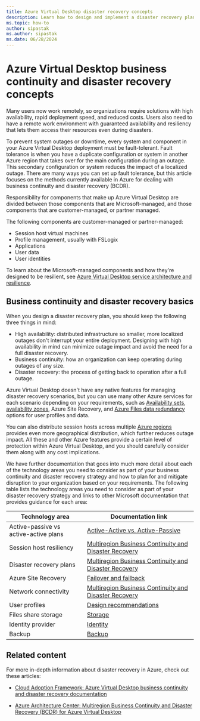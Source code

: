 ```yaml
---
title: Azure Virtual Desktop disaster recovery concepts
description: Learn how to design and implement a disaster recovery plan for Azure Virtual Desktop to keep your organization up and running.
ms.topic: how-to
author: sipastak
ms.author: sipastak
ms.date: 06/28/2024
---
```


# Azure Virtual Desktop business continuity and disaster recovery concepts

Many users now work remotely, so organizations require solutions with high availability, rapid deployment speed, and reduced costs. Users also need to have a remote work environment with guaranteed availability and resiliency that lets them access their resources even during disasters.

To prevent system outages or downtime, every system and component in your Azure Virtual Desktop deployment must be fault-tolerant. Fault tolerance is when you have a duplicate configuration or system in another Azure region that takes over for the main configuration during an outage. This secondary configuration or system reduces the impact of a localized outage. There are many ways you can set up fault tolerance, but this article focuses on the methods currently available in Azure for dealing with business continuity and disaster recovery (BCDR).

Responsibility for components that make up Azure Virtual Desktop are divided between those components that are Microsoft-managed, and those components that are customer-managed, or partner managed.

The following components are customer-managed or partner-managed:

- Session host virtual machines
- Profile management, usually with FSLogix
- Applications
- User data
- User identities

To learn about the Microsoft-managed components and how they're designed to be resilient, see [Azure Virtual Desktop service architecture and resilience](service-architecture-resilience.md).

## Business continuity and disaster recovery basics

When you design a disaster recovery plan, you should keep the following three things in mind:

- High availability: distributed infrastructure so smaller, more localized outages don't interrupt your entire deployment. Designing with high availability in mind can minimize outage impact and avoid the need for a full disaster recovery.
- Business continuity: how an organization can keep operating during outages of any size.
- Disaster recovery: the process of getting back to operation after a full outage.

Azure Virtual Desktop doesn't have any native features for managing disaster recovery scenarios, but you can use many other Azure services for each scenario depending on your requirements, such as [Availability sets](../virtual-machines/availability-set-overview.md), [availability zones](../availability-zones/az-region.md), Azure Site Recovery, and [Azure Files data redundancy](../storage/files/files-redundancy.md) options for user profiles and data.

You can also distribute session hosts across multiple [Azure regions](../best-practices-availability-paired-regions.md) provides even more geographical distribution, which further reduces outage impact. All these and other Azure features provide a certain level of protection within Azure Virtual Desktop, and you should carefully consider them along with any cost implications.

We have further documentation that goes into much more detail about each of the technology areas you need to consider as part of your business continuity and disaster recovery strategy and how to plan for and mitigate disruption to your organization based on your requirements. The following table lists the technology areas you need to consider as part of your disaster recovery strategy and links to other Microsoft documentation that provides guidance for each area:

| Technology area | Documentation link |
|--|--|
| Active-passive vs active-active plans | [Active-Active vs. Active-Passive](/azure/architecture/example-scenario/azure-virtual-desktop/azure-virtual-desktop-multi-region-bcdr#active-active-vs-active-passive) |
| Session host resiliency | [Multiregion Business Continuity and Disaster Recovery](/azure/architecture/example-scenario/azure-virtual-desktop/azure-virtual-desktop-multi-region-bcdr) |
| Disaster recovery plans | [Multiregion Business Continuity and Disaster Recovery](/azure/architecture/example-scenario/azure-virtual-desktop/azure-virtual-desktop-multi-region-bcdr#architecture-diagrams) |
| Azure Site Recovery | [Failover and failback](/azure/architecture/example-scenario/azure-virtual-desktop/azure-virtual-desktop-multi-region-bcdr#failover-and-failback) |
| Network connectivity | [Multiregion Business Continuity and Disaster Recovery](/azure/architecture/example-scenario/azure-virtual-desktop/azure-virtual-desktop-multi-region-bcdr#prerequisites) |
| User profiles | [Design recommendations](/azure/cloud-adoption-framework/scenarios/azure-virtual-desktop/eslz-business-continuity-and-disaster-recovery#design-recommendations) |
| Files share storage | [Storage](/azure/architecture/example-scenario/azure-virtual-desktop/azure-virtual-desktop-multi-region-bcdr#storage) |
| Identity provider | [Identity](/azure/architecture/example-scenario/azure-virtual-desktop/azure-virtual-desktop-multi-region-bcdr#identity) |
| Backup | [Backup](/azure/architecture/example-scenario/azure-virtual-desktop/azure-virtual-desktop-multi-region-bcdr#backup) |

## Related content

For more in-depth information about disaster recovery in Azure, check out these articles:

- [Cloud Adoption Framework: Azure Virtual Desktop business continuity and disaster recovery documentation](/azure/cloud-adoption-framework/scenarios/wvd/eslz-business-continuity-and-disaster-recovery)

- [Azure Architecture Center: Multiregion Business Continuity and Disaster Recovery (BCDR) for Azure Virtual Desktop](/azure/architecture/example-scenario/azure-virtual-desktop/azure-virtual-desktop-multi-region-bcdr)

